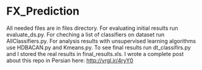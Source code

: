 # FX_Prediction
All needed files are in files directory.
For evaluating initial results run evaluate_ds.py.
For cheching a list of classifiers on dataset run AllClassifiers.py.
For analysis results with unsupervised learning algorithms use HDBACAN.py and Kmeans.py.
To see final results run dt_classifirs.py and I stored the real results in  	final_results.xls.
I wrote a complete post about this repo in Persian here:
 http://vrgl.ir/4ryY0 
